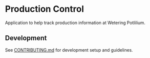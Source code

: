 # Production Control

Application to help track production information at Wetering Potlilium.

## Development

See [CONTRIBUTING.md](CONTRIBUTING.md) for development setup and guidelines.
